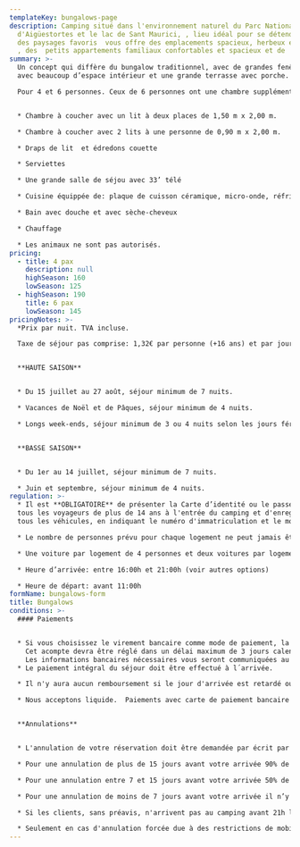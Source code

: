 ```yaml
---
templateKey: bungalows-page
description: Camping situé dans l'environnement naturel du Parc National
  d'Aigüestortes et le lac de Sant Maurici, , lieu idéal pour se détendre, jouir
  des paysages favoris  vous offre des emplacements spacieux, herbeux et ombreux
  , des  petits appartements familiaux confortables et spacieux et de  bungalows
summary: >-
  Un concept qui diffère du bungalow traditionnel, avec de grandes fenêtres,
  avec beaucoup d’espace intérieur et une grande terrasse avec porche.

  Pour 4 et 6 personnes. Ceux de 6 personnes ont une chambre supplémentaire dans le granier.


  * Chambre à coucher avec un lit à deux places de 1,50 m x 2,00 m.

  * Chambre à coucher avec 2 lits à une personne de 0,90 m x 2,00 m.   

  * Draps de lit  et édredons couette

  * Serviettes

  * Une grande salle de séjou avec 33’ télé

  * Cuisine équippée de: plaque de cuisson céramique, micro-onde, réfrigérateur, lave-vaisselle, cafétière électrique Nespreso, grille-pain, centrifugeuse, mixer, équipements ménagers, vaiselle

  * Bain avec douche et avec sèche-cheveux

  * Chauffage

  * Les animaux ne sont pas autorisés.
pricing:
  - title: 4 pax
    description: null
    highSeason: 160
    lowSeason: 125
  - highSeason: 190
    title: 6 pax
    lowSeason: 145
pricingNotes: >-
  *Prix par nuit. TVA incluse.

  Taxe de séjour pas comprise: 1,32€ par personne (+16 ans) et par jour, avec un maximum de 7 jours.*


  **HAUTE SAISON**


  * Du 15 juillet au 27 août, séjour minimum de 7 nuits.

  * Vacances de Noël et de Pâques, séjour minimum de 4 nuits.

  * Longs week-ends, séjour minimum de 3 ou 4 nuits selon les jours fériés


  **BASSE SAISON**


  * Du 1er au 14 juillet, séjour minimum de 7 nuits.

  * Juin et septembre, séjour minimum de 4 nuits.
regulation: >-
  * Il est **OBLIGATOIRE** de présenter la Carte d’identité ou le passeport de
  tous les voyageurs de plus de 14 ans à l'entrée du camping et d'enregistrer
  tous les véhicules, en indiquant le numéro d'immatriculation et le modèle.	

  * Le nombre de personnes prévu pour chaque logement ne peut jamais être dépassé sans autorisation.

  * Une voiture par logement de 4 personnes et deux voitures par logement de 6 personnes sont admises et inclues dans le prix. Chaque voiture supplémentaire doit être enregistrée et on payera le parking selon le tarif en vigueur.

  * Heure d’arrivée: entre 16:00h et 21:00h (voir autres options)

  * Heure de départ: avant 11:00h
formName: bungalows-form
title: Bungalows
conditions: >-
  #### Paiements


  * Si vous choisissez le virement bancaire comme mode de paiement, la réservation ne sera effective qu’à partir de la réception d’un acompte équivalent à 40 % du montant total du séjour.
    Cet acompte devra être réglé dans un délai maximum de 3 jours calendaires à compter de la date de la demande.
    Les informations bancaires nécessaires vous seront communiquées au moment de la réservation.
  * Le paiement intégral du séjour doit être effectué à l´arrivée.

  * Il n'y aura aucun remboursement si le jour d'arrivée est retardé ou si le jour du départ est anticipé.

  * Nous acceptons liquide.  Paiements avec carte de paiement bancaire seulement possible pendant les mois de juillet et août. Il y a aussi la possibilité de faire un virement bancaire.


  **Annulations**


  * L'annulation de votre réservation doit être demandée par écrit par email à info@campinglamola.com

  * Pour une annulation de plus de 15 jours avant votre arrivée 90% de l’acompte sera remboursé.

  * Pour une annulation entre 7 et 15 jours avant votre arrivée 50% de l’acompte sera remboursé.

  * Pour une annulation de moins de 7 jours avant votre arrivée il n’y a pas de remboursement.

  * Si les clients, sans préavis, n'arrivent pas au camping avant 21h le jour de l'arrivée, la réservation sera considérée comme annulée.

  * Seulement en cas d'annulation forcée due à des restrictions de mobilité imposées par les gouvernements, causées par Covid-19, le dépôt total sera remboursé.
---
```

